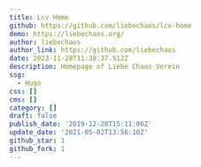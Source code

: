 ```yaml
---
title: Lcv Home
github: https://github.com/liebechaos/lcv-home
demo: https://liebechaos.org/
author: liebechaos
author_link: https://github.com/liebechaos
date: 2023-11-28T11:38:37.512Z
description: Homepage of Liebe Chaos Verein
ssg:
  - Hugo
css: []
cms: []
category: []
draft: false
publish_date: '2019-12-28T15:11:06Z'
update_date: '2021-05-02T13:56:10Z'
github_star: 1
github_fork: 1
---
```

